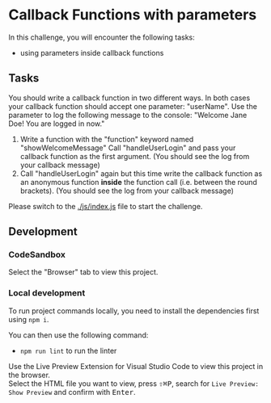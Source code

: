 # Callback Functions with parameters

In this challenge, you will encounter the following tasks:

- using parameters inside callback functions

## Tasks

You should write a callback function in two different ways.
In both cases your callback function should accept one parameter: "userName".
Use the parameter to log the following message to the console:
"Welcome Jane Doe! You are logged in now."

1. Write a function with the "function" keyword named "showWelcomeMessage"
   Call "handleUserLogin" and pass your callback function as the first argument.
   (You should see the log from your callback message)
2. Call "handleUserLogin" again but this time write the callback function as an anonymous function **inside** the function call (i.e. between the round brackets).
   (You should see the log from your callback message)

Please switch to the [./js/index.js](js/index.js) file to start the challenge.

## Development

### CodeSandbox

Select the "Browser" tab to view this project.

### Local development

To run project commands locally, you need to install the dependencies first using `npm i`.

You can then use the following command:

- `npm run lint` to run the linter

Use the Live Preview Extension for Visual Studio Code to view this project in the browser.  
Select the HTML file you want to view, press <kbd>⇧</kbd><kbd>⌘</kbd><kbd>P</kbd>, search for `Live Preview: Show Preview` and confirm with <kbd>Enter</kbd>.
